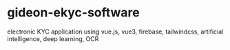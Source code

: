 # gideon-ekyc-software
electronic KYC application using vue.js, vue3, firebase, tailwindcss, artificial intelligence, deep learning, OCR 
